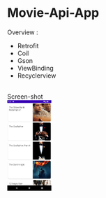 # Movie-Api-App

Overview :
* Retrofit
* Coil
* Gson
* ViewBinding
* Recyclerview 

<br>
Screen-shot
<br>
<img alt="emadkeyvani  Movie-Api-App" src="/screenshot/Screenshot_1667916225.png" width="20%">
